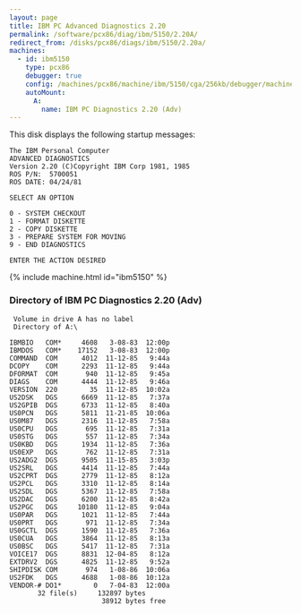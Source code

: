 ```yaml
---
layout: page
title: IBM PC Advanced Diagnostics 2.20
permalink: /software/pcx86/diag/ibm/5150/2.20A/
redirect_from: /disks/pcx86/diags/ibm/5150/2.20a/
machines:
  - id: ibm5150
    type: pcx86
    debugger: true
    config: /machines/pcx86/machine/ibm/5150/cga/256kb/debugger/machine.xml
    autoMount:
      A:
        name: IBM PC Diagnostics 2.20 (Adv)
---
```


This disk displays the following startup messages:

    The IBM Personal Computer                                                       
    ADVANCED DIAGNOSTICS                                                            
    Version 2.20 (C)Copyright IBM Corp 1981, 1985                                   
    ROS P/N:  5700051                                                               
    ROS DATE: 04/24/81                                                              
                                                                                    
    SELECT AN OPTION                                                                
                                                                                    
    0 - SYSTEM CHECKOUT                                                             
    1 - FORMAT DISKETTE                                                             
    2 - COPY DISKETTE                                                               
    3 - PREPARE SYSTEM FOR MOVING                                                   
    9 - END DIAGNOSTICS                                                             
                                                                                    
    ENTER THE ACTION DESIRED                                                        

{% include machine.html id="ibm5150" %}

### Directory of IBM PC Diagnostics 2.20 (Adv)

     Volume in drive A has no label
     Directory of A:\

    IBMBIO   COM*     4608   3-08-83  12:00p
    IBMDOS   COM*    17152   3-08-83  12:00p
    COMMAND  COM      4012  11-12-85   9:44a
    DCOPY    COM      2293  11-12-85   9:44a
    DFORMAT  COM       940  11-12-85   9:45a
    DIAGS    COM      4444  11-12-85   9:46a
    VERSION  220        35  11-12-85  10:02a
    US2DSK   DGS      6669  11-12-85   7:37a
    US2GPIB  DGS      6733  11-12-85   8:40a
    US0PCN   DGS      5811  11-21-85  10:06a
    US0M87   DGS      2316  11-12-85   7:58a
    US0CPU   DGS       695  11-12-85   7:31a
    US0STG   DGS       557  11-12-85   7:34a
    US0KBD   DGS      1934  11-12-85   7:36a
    US0EXP   DGS       762  11-12-85   7:31a
    US2ADG2  DGS      9505  11-15-85   3:03p
    US2SRL   DGS      4414  11-12-85   7:44a
    US2CPRT  DGS      2779  11-12-85   8:12a
    US2PCL   DGS      3310  11-12-85   8:14a
    US2SDL   DGS      5367  11-12-85   7:58a
    US2DAC   DGS      6200  11-12-85   8:42a
    US2PGC   DGS     10180  11-12-85   9:04a
    US0PAR   DGS      1021  11-12-85   7:44a
    US0PRT   DGS       971  11-12-85   7:34a
    US0GCTL  DGS      1590  11-12-85   7:36a
    US0CUA   DGS      3864  11-12-85   8:13a
    US0BSC   DGS      5417  11-12-85   7:31a
    VOICE17  DGS      8831  12-04-85   8:12a
    EXTDRV2  DGS      4825  11-12-85   9:52a
    SHIPDISK COM       974   1-08-86  10:06a
    US2FDK   DGS      4688   1-08-86  10:12a
    VENDOR-# DO1*        0   7-04-83  12:00a
           32 file(s)     132897 bytes
                           38912 bytes free
